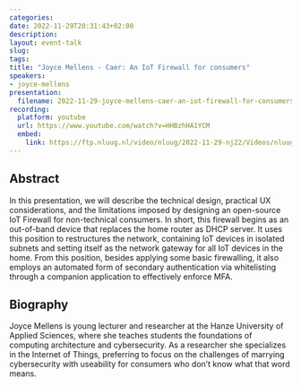 ```yaml
---
categories:
date: 2022-11-29T20:31:43+02:00
description:
layout: event-talk
slug:
tags:
title: "Joyce Mellens - Caer: An IoT Firewall for consumers"
speakers:
- joyce-mellens
presentation:
  filename: 2022-11-29-joyce-mellens-caer-an-iot-firewall-for-consumers.pdf
recording:
  platform: youtube
  url: https://www.youtube.com/watch?v=HHBzhHA1YCM
  embed:
    link: https://ftp.nluug.nl/video/nluug/2022-11-29-nj22/Videos/nluug22nj-JoyceMellens-Caer-AnIOTFirewallForConsumers.mp4
---
```


## Abstract

In this presentation, we will describe the technical design, practical UX considerations, and the limitations imposed by designing an open-source IoT Firewall for non-technical consumers. In short, this firewall begins as an out-of-band device that replaces the home router as DHCP server. It uses this position to restructures the network, containing IoT devices in isolated subnets and setting itself as the network gateway for all IoT devices in the home. From this position, besides applying some basic firewalling, it also employs an automated form of secondary authentication via whitelisting through a companion application to effectively enforce MFA.

## Biography

Joyce Mellens is young lecturer and researcher at the Hanze University of Applied Sciences, where she teaches students the foundations of computing architecture and cybersecurity. As a researcher she specializes in the Internet of Things, preferring to focus on the challenges of marrying cybersecurity with useability for consumers who don’t know what that word means.
